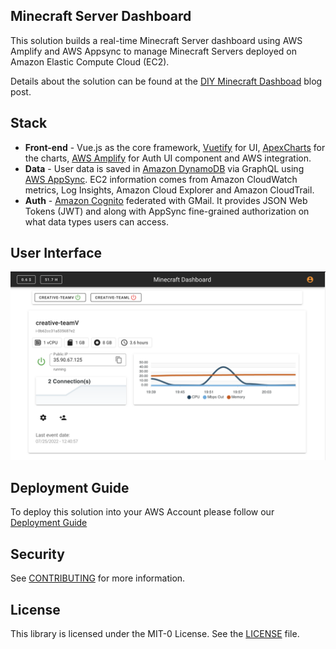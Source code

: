 ## Minecraft Server Dashboard

This solution builds a real-time Minecraft Server dashboard using AWS Amplify and AWS Appsync to manage  Minecraft Servers deployed on Amazon Elastic Compute Cloud (EC2). 

Details about the solution can be found at the [DIY Minecraft Dashboad](https://medium.com/@arturlr_49315/diy-minecraft-dashboard-to-manage-your-kids-games-5753273a1fed) blog post.

## Stack

* **Front-end** - Vue.js as the core framework, [Vuetify](https://vuetifyjs.com/en/) for UI, [ApexCharts](https://apexcharts.com/) for the charts, [AWS Amplify](https://aws.amazon.com/amplify/) for Auth UI component and AWS integration. 
* **Data** - User data is saved in [Amazon DynamoDB](https://aws.amazon.com/dynamodb/) via GraphQL using [AWS AppSync](https://aws.amazon.com/appsync/). EC2 information comes from Amazon CloudWatch metrics, Log Insights, Amazon Cloud Explorer and Amazon CloudTrail. 
* **Auth** - [Amazon Cognito](https://aws.amazon.com/cognito/) federated with GMail. It provides JSON Web Tokens (JWT) and along with AppSync fine-grained authorization on what data types users can access.

## User Interface

<img src="./images/minecraft-dashboard-main-page.png"  width="800"/>

## Deployment Guide

To deploy this solution into your AWS Account please follow our [Deployment Guide](docs/deployment_guide.md)

## Security

See [CONTRIBUTING](CONTRIBUTING.md) for more information.
## License

This library is licensed under the MIT-0 License. See the [LICENSE](LICENSE) file.